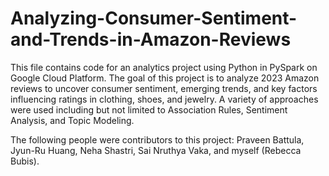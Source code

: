# Analyzing-Consumer-Sentiment-and-Trends-in-Amazon-Reviews


This file contains code for an analytics project using Python in PySpark on Google Cloud Platform. The goal of this project is to analyze 2023 Amazon reviews to uncover consumer sentiment, emerging trends, and key factors influencing ratings in clothing, shoes, and jewelry. A variety of approaches were used including but not limited to Association Rules, Sentiment Analysis, and Topic Modeling. 

The following people were contributors to this project: Praveen Battula, Jyun-Ru Huang, Neha Shastri, Sai Nruthya Vaka, and myself (Rebecca Bubis).
